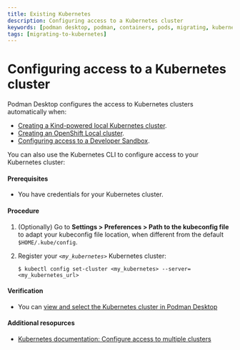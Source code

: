 ```yaml
---
title: Existing Kubernetes
description: Configuring access to a Kubernetes cluster
keywords: [podman desktop, podman, containers, pods, migrating, kubernetes]
tags: [migrating-to-kubernetes]
---
```


# Configuring access to a Kubernetes cluster

Podman Desktop configures the access to Kubernetes clusters automatically when:

- [Creating a Kind-powered local Kubernetes cluster](/docs/kind/creating-a-kind-cluster).
- [Creating an OpenShift Local cluster](/docs/openshift/openshift-local).
- [Configuring access to a Developer Sandbox](/docs/openshift/developer-sandbox).

You can also use the Kubernetes CLI to configure access to your Kubernetes cluster:

#### Prerequisites

- You have credentials for your Kubernetes cluster.

#### Procedure

1. (Optionally) Go to **<Icon icon="fa-solid fa-cog" size="lg" /> Settings > Preferences > Path to the kubeconfig file** to adapt your kubeconfig file location, when different from the default `$HOME/.kube/config`.
1. Register your _`<my_kubernetes>`_ Kubernetes cluster:

   ```shell-session
   $ kubectl config set-cluster <my_kubernetes> --server=<my_kubernetes_url>
   ```

#### Verification

- You can [view and select the Kubernetes cluster in Podman Desktop](/docs/kubernetes/viewing-and-selecting-current-kubernetes-context)

#### Additional resopurces

- [Kubernetes documentation: Configure access to multiple clusters](https://kubernetes.io/docs/tasks/access-application-cluster/configure-access-multiple-clusters/)
